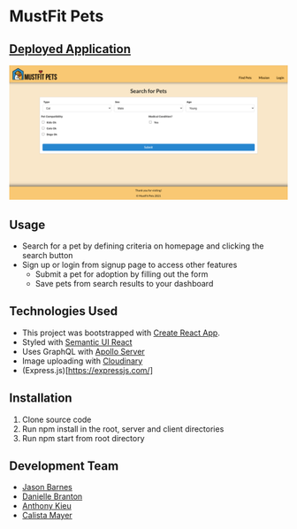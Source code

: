 # MustFit Pets

## [Deployed Application](https://quiet-refuge-60774.herokuapp.com/)

![Image of MustFit Pets app](https://github.com/calistamayer/portfolio/blob/main/src/assets/images/pets.png?raw=true)

## Usage

- Search for a pet by defining criteria on homepage and clicking the search button
- Sign up or login from signup page to access other features
  - Submit a pet for adoption by filling out the form
  - Save pets from search results to your dashboard

## Technologies Used

- This project was bootstrapped with [Create React App](https://github.com/facebook/create-react-app).
- Styled with [Semantic UI React](https://react.semantic-ui.com/)
- Uses GraphQL with [Apollo Server](https://www.apollographql.com/docs/apollo-server/)
- Image uploading with [Cloudinary](https://cloudinary.com/)
- (Express.js)[https://expressjs.com/]

## Installation

1. Clone source code
2. Run npm install in the root, server and client directories
3. Run npm start from root directory

## Development Team

- [Jason Barnes](https://github.com/yooperjb)
- [Danielle Branton](https://github.com/webprinc3ss)
- [Anthony Kieu](https://github.com/anthonykieu)
- [Calista Mayer](https://github.com/calistamayer)
